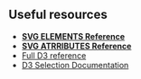 ## Useful resources



- [**SVG ELEMENTS Reference**](https://developer.mozilla.org/en-US/docs/Web/SVG/Element)
- [**SVG ATRRIBUTES Reference**](https://developer.mozilla.org/en-US/docs/Web/SVG/Attribute)
- [Full D3 reference](https://github.com/d3/d3/wiki)
- [D3 Selection Documentation](https://github.com/d3/d3-selection)

